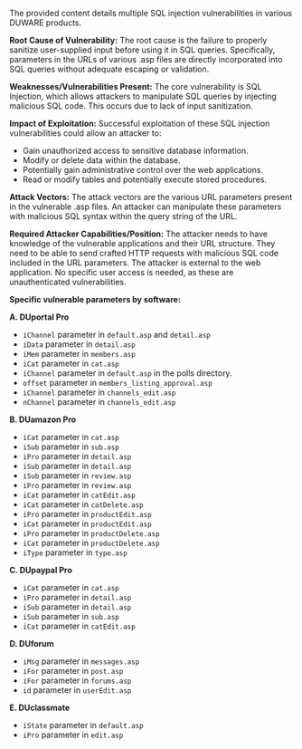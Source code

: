 The provided content details multiple SQL injection vulnerabilities in various DUWARE products.

**Root Cause of Vulnerability:**
The root cause is the failure to properly sanitize user-supplied input before using it in SQL queries. Specifically, parameters in the URLs of various .asp files are directly incorporated into SQL queries without adequate escaping or validation.

**Weaknesses/Vulnerabilities Present:**
The core vulnerability is SQL Injection, which allows attackers to manipulate SQL queries by injecting malicious SQL code. This occurs due to lack of input sanitization.

**Impact of Exploitation:**
Successful exploitation of these SQL injection vulnerabilities could allow an attacker to:
- Gain unauthorized access to sensitive database information.
- Modify or delete data within the database.
- Potentially gain administrative control over the web applications.
- Read or modify tables and potentially execute stored procedures.

**Attack Vectors:**
The attack vectors are the various URL parameters present in the vulnerable .asp files. An attacker can manipulate these parameters with malicious SQL syntax within the query string of the URL.

**Required Attacker Capabilities/Position:**
The attacker needs to have knowledge of the vulnerable applications and their URL structure. They need to be able to send crafted HTTP requests with malicious SQL code included in the URL parameters. The attacker is external to the web application. No specific user access is needed, as these are unauthenticated vulnerabilities.

**Specific vulnerable parameters by software:**

**A. DUportal Pro**
- `iChannel` parameter in `default.asp` and `detail.asp`
- `iData` parameter in `detail.asp`
- `iMem` parameter in `members.asp`
- `iCat` parameter in `cat.asp`
- `iChannel` parameter in `default.asp` in the polls directory.
- `offset` parameter in `members_listing_approval.asp`
- `iChannel` parameter in `channels_edit.asp`
- `nChannel` parameter in `channels_edit.asp`

**B. DUamazon Pro**
- `iCat` parameter in `cat.asp`
- `iSub` parameter in `sub.asp`
- `iPro` parameter in `detail.asp`
- `iSub` parameter in `detail.asp`
- `iSub` parameter in `review.asp`
- `iPro` parameter in `review.asp`
- `iCat` parameter in `catEdit.asp`
- `iCat` parameter in `catDelete.asp`
- `iPro` parameter in `productEdit.asp`
- `iCat` parameter in `productEdit.asp`
- `iPro` parameter in `productDelete.asp`
- `iCat` parameter in `productDelete.asp`
- `iType` parameter in `type.asp`

**C. DUpaypal Pro**
- `iCat` parameter in `cat.asp`
- `iPro` parameter in `detail.asp`
- `iSub` parameter in `detail.asp`
- `iSub` parameter in `sub.asp`
- `iCat` parameter in `catEdit.asp`

**D. DUforum**
- `iMsg` parameter in `messages.asp`
- `iFor` parameter in `post.asp`
- `iFor` parameter in `forums.asp`
- `id` parameter in `userEdit.asp`

**E. DUclassmate**
- `iState` parameter in `default.asp`
- `iPro` parameter in `edit.asp`